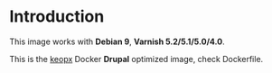 # Introduction #

This image works with **Debian 9**, **Varnish 5.2/5.1/5.0/4.0**.

This is the [keopx](https://www.keopx.net) Docker **Drupal** optimized image, check Dockerfile.
